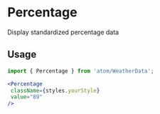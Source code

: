 # Percentage
Display standardized percentage data

## Usage

 ```jsx
import { Percentage } from 'atom/WeatherData';

<Percentage
  className={styles.yourStyle}
  value="89"
/>
```
